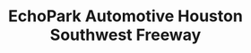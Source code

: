 ---
title: "EchoPark Automotive Houston Southwest Freeway"
url: /houston/echopark-automotive-houston-southwest-freeway/
shop: car
---
